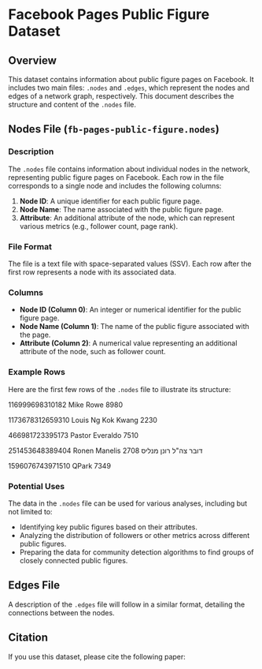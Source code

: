 # Facebook Pages Public Figure Dataset

## Overview
This dataset contains information about public figure pages on Facebook. It includes two main files: `.nodes` and `.edges`, which represent the nodes and edges of a network graph, respectively. This document describes the structure and content of the `.nodes` file.

## Nodes File (`fb-pages-public-figure.nodes`)

### Description
The `.nodes` file contains information about individual nodes in the network, representing public figure pages on Facebook. Each row in the file corresponds to a single node and includes the following columns:

1. **Node ID**: A unique identifier for each public figure page.
2. **Node Name**: The name associated with the public figure page.
3. **Attribute**: An additional attribute of the node, which can represent various metrics (e.g., follower count, page rank).

### File Format
The file is a text file with space-separated values (SSV). Each row after the first row represents a node with its associated data.

### Columns
- **Node ID (Column 0)**: An integer or numerical identifier for the public figure page.
- **Node Name (Column 1)**: The name of the public figure associated with the page.
- **Attribute (Column 2)**: A numerical value representing an additional attribute of the node, such as follower count.

### Example Rows
Here are the first few rows of the `.nodes` file to illustrate its structure:

116999698310182 Mike Rowe 8980

1173678312659310 Louis Ng Kok Kwang 2230

466981723395173 Pastor Everaldo 7510

251453648389404 Ronen Manelis דובר צה"ל רונן מנליס 2708

1596076743971510 QPark 7349


### Potential Uses
The data in the `.nodes` file can be used for various analyses, including but not limited to:
- Identifying key public figures based on their attributes.
- Analyzing the distribution of followers or other metrics across different public figures.
- Preparing the data for community detection algorithms to find groups of closely connected public figures.

## Edges File
A description of the `.edges` file will follow in a similar format, detailing the connections between the nodes.

## Citation
If you use this dataset, please cite the following paper:
